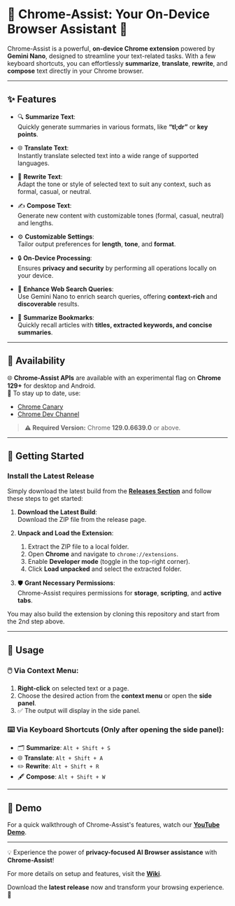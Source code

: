 # 🌟 Chrome-Assist: Your On-Device Browser Assistant 🌟  

Chrome-Assist is a powerful, **on-device Chrome extension** powered by **Gemini Nano**, designed to streamline your text-related tasks. With a few keyboard shortcuts, you can effortlessly **summarize**, **translate**, **rewrite**, and **compose** text directly in your Chrome browser.  

---

## ✨ Features  

- 🔍 **Summarize Text**:  
  Quickly generate summaries in various formats, like **“tl;dr”** or **key points**.  

- 🌐 **Translate Text**:  
  Instantly translate selected text into a wide range of supported languages.  

- 📝 **Rewrite Text**:  
  Adapt the tone or style of selected text to suit any context, such as formal, casual, or neutral.  

- ✍️ **Compose Text**:  
  Generate new content with customizable tones (formal, casual, neutral) and lengths.  

- ⚙️ **Customizable Settings**:  
  Tailor output preferences for **length**, **tone**, and **format**.  

- 🔒 **On-Device Processing**:  
  Ensures **privacy and security** by performing all operations locally on your device.  

- 🔎 **Enhance Web Search Queries**:  
  Use Gemini Nano to enrich search queries, offering **context-rich** and **discoverable** results.  

- 📖 **Summarize Bookmarks**:  
  Quickly recall articles with **titles, extracted keywords, and concise summaries**.  

---

## 📌 Availability  

🌐 **Chrome-Assist APIs** are available with an experimental flag on **Chrome 129+** for desktop and Android.  
🔗 To stay up to date, use:  
- [Chrome Canary](https://www.google.com/chrome/canary/)  
- [Chrome Dev Channel](https://www.google.com/chrome/dev/?extra=devchannel)  

> **⚠️ Required Version:** Chrome **129.0.6639.0** or above.  

---

## 🚀 Getting Started  

### Install the Latest Release  

Simply download the latest build from the **[Releases Section](https://github.com/gurveervirk/chrome-assist/releases)** and follow these steps to get started:  

1. **Download the Latest Build**:  
   Download the ZIP file from the release page.  

2. **Unpack and Load the Extension**:  
   1. Extract the ZIP file to a local folder.  
   2. Open **Chrome** and navigate to `chrome://extensions`.  
   3. Enable **Developer mode** (toggle in the top-right corner).  
   4. Click **Load unpacked** and select the extracted folder.  

3. 🛡️ **Grant Necessary Permissions**:  
   Chrome-Assist requires permissions for **storage**, **scripting**, and **active tabs**.  

You may also build the extension by cloning this repository and start from the 2nd step above.  

---

## 🎯 Usage  

### 🖱️ **Via Context Menu**:  
1. **Right-click** on selected text or a page.  
2. Choose the desired action from the **context menu** or open the **side panel**.  
3. ✅ The output will display in the side panel.  

### ⌨️ **Via Keyboard Shortcuts** (Only after opening the side panel):  
- 🗂️ **Summarize**: `Alt + Shift + S`  
- 🌐 **Translate**: `Alt + Shift + A`  
- ✏️ **Rewrite**: `Alt + Shift + R`  
- 🖋️ **Compose**: `Alt + Shift + W`  

---

## 🎥 Demo  

For a quick walkthrough of Chrome-Assist's features, watch our **[YouTube Demo](https://youtu.be/KQsZG4lE4uc)**.  

---

💡 Experience the power of **privacy-focused AI Browser assistance** with **Chrome-Assist**!  

For more details on setup and features, visit the **[Wiki](https://github.com/gurveervirk/chrome-assist/wiki)**.  

Download the **latest release** now and transform your browsing experience. 🌟  
